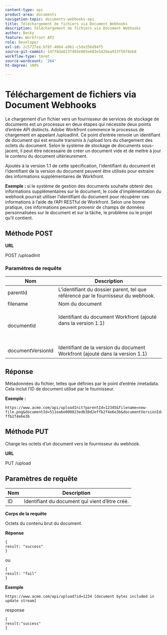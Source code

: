 ```yaml
---
content-type: api
product-area: documents
navigation-topic: documents-webhooks-api
title: Téléchargement de fichiers via Document Webhooks
description: Téléchargement de fichiers via Document Webhooks
author: Becky
feature: Workfront API
role: Developer
exl-id: 2c5727ee-bf8f-4664-a9b1-c5da356d94f5
source-git-commit: 14ff8da8137493e805e683e5426ea933f56f8eb8
workflow-type: tm+mt
source-wordcount: '264'
ht-degree: 100%

---
```



# Téléchargement de fichiers via Document Webhooks

Le chargement d’un fichier vers un fournisseur de services de stockage de documents est un processus en deux étapes qui nécessite deux points d’entrée API distincts. Adobe Workfront commence le processus de chargement en appelant /uploadInit. Ce point d’entrée renvoie un identifiant de document qui est ensuite transmis à /upload lors du chargement des octets du document. Selon le système de stockage de documents sous-jacent, il peut être nécessaire de créer un document vide et de mettre à jour le contenu du document ultérieurement.

Ajoutés à la version 1.1 de cette spécification, l’identifiant du document et l’identifiant de la version du document peuvent être utilisés pour extraire des informations supplémentaires de Workfront.

**Exemple :** si le système de gestion des documents souhaite obtenir des informations supplémentaires sur le document, le code d’implémentation du webhook pourrait utiliser l’identifiant du document pour récupérer ces informations à l’aide de l’API RESTful de Workfront. Selon une bonne pratique, ces informations peuvent provenir de champs de données personnalisées sur le document et sur la tâche, le problème ou le projet qu’il contient.

## Méthode POST

**URL**

POST /uploadInit

### Paramètres de requête

<table style="table-layout:auto"> 
 <col> 
 <col> 
 <thead> 
  <tr> 
   <th>Nom</th> 
   <th>Description</th> 
  </tr> 
 </thead> 
 <tbody> 
  <tr> 
   <td>parentId</td> 
   <td>L’identifiant du dossier parent, tel que référencé par le fournisseur du webhook.</td> 
  </tr> 
  <tr> 
   <td>filename</td> 
   <td>Nom du document</td> 
  </tr> 
  <tr> 
   <td>documentId</td> 
   <td> <p>Identifiant du document Workfront (ajouté dans la version 1.1)</p> <p> </p> </td> 
  </tr> 
  <tr> 
   <td>documentVersionId</td> 
   <td>Identifiant de la version du document Workfront (ajouté dans la version 1.1)</td> 
  </tr> 
 </tbody> 
</table>

## Réponse

Métadonnées du fichier, telles que définies par le point d’entrée /metadata. Cela inclut l’ID de document utilisé par le fournisseur.

**Exemple :**

```
https://www.acme.com/api/uploadInit?parentId=12345&filename=new-file.png&documentId=511ea6e000023edb38d2effb2f4e6e3b&documentVersionId=511ea6e000023edb38d2e ffb2f4e6e3b
```

## Méthode PUT

Charge les octets d’un document vers le fournisseur du webhook.

**URL**

PUT /upload

## Paramètres de requête

| Nom | Description |
|---|---|
| ID | Identifiant du document qui vient d’être créé. |


**Corps de la requête**

Octets du contenu brut du document.

**Réponse**

```
{
result: "success"
}
```

ou

```
{
result: "fail"
}
```

**Exemple**

`https://www.acme.com/api/upload?id=1234 [document bytes included in update stream]`

response

```
{
result:"success"
}
```
